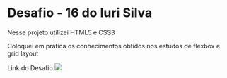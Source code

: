 <h1>Desafio - 16 do Iuri Silva</h1>
<p>Nesse projeto utilizei HTML5 e CSS3</p>
<p>Coloquei em prática os conhecimentos obtidos nos estudos de flexbox e grid layout</p>
<a hrfe="https://www.figma.com/file/Yb9IBH56g7T1hdIyZ3BMNO/Desafios---Codel%C3%A2ndia?node-id=39340%3A782">Link do Desafio</a>
<img src="assets/img/desafios-codelândia.gif">
